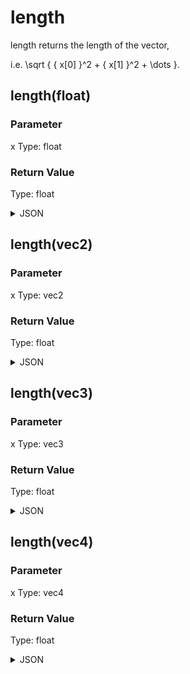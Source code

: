 # length


length returns the length of the vector,

i.e. \sqrt { { x[0] }^2 + { x[1] }^2 + \dots }.

## length(float)

### Parameter

x
  Type: float

### Return Value

  Type: float

<details><summary>JSON</summary>

```
{
  "Type": "length(float)",
  "Name": "length(float)",
  "Category": 1,
  "InputPins": [
    {
      "Connection": null,
      "Id": "x",
      "Type": "float"
    }
  ],
  "OutputPins": [
    {
      "Id": "",
      "Type": "float"
    }
  ]
}
```

</details>

## length(vec2)

### Parameter

x
  Type: vec2

### Return Value

  Type: float

<details><summary>JSON</summary>

```
{
  "Type": "length(vec2)",
  "Name": "length(vec2)",
  "Category": 1,
  "InputPins": [
    {
      "Connection": null,
      "Id": "x",
      "Type": "vec2"
    }
  ],
  "OutputPins": [
    {
      "Id": "",
      "Type": "float"
    }
  ]
}
```

</details>

## length(vec3)

### Parameter

x
  Type: vec3

### Return Value

  Type: float

<details><summary>JSON</summary>

```
{
  "Type": "length(vec3)",
  "Name": "length(vec3)",
  "Category": 1,
  "InputPins": [
    {
      "Connection": null,
      "Id": "x",
      "Type": "vec3"
    }
  ],
  "OutputPins": [
    {
      "Id": "",
      "Type": "float"
    }
  ]
}
```

</details>

## length(vec4)

### Parameter

x
  Type: vec4

### Return Value

  Type: float

<details><summary>JSON</summary>

```
{
  "Type": "length(vec4)",
  "Name": "length(vec4)",
  "Category": 1,
  "InputPins": [
    {
      "Connection": null,
      "Id": "x",
      "Type": "vec4"
    }
  ],
  "OutputPins": [
    {
      "Id": "",
      "Type": "float"
    }
  ]
}
```

</details>

